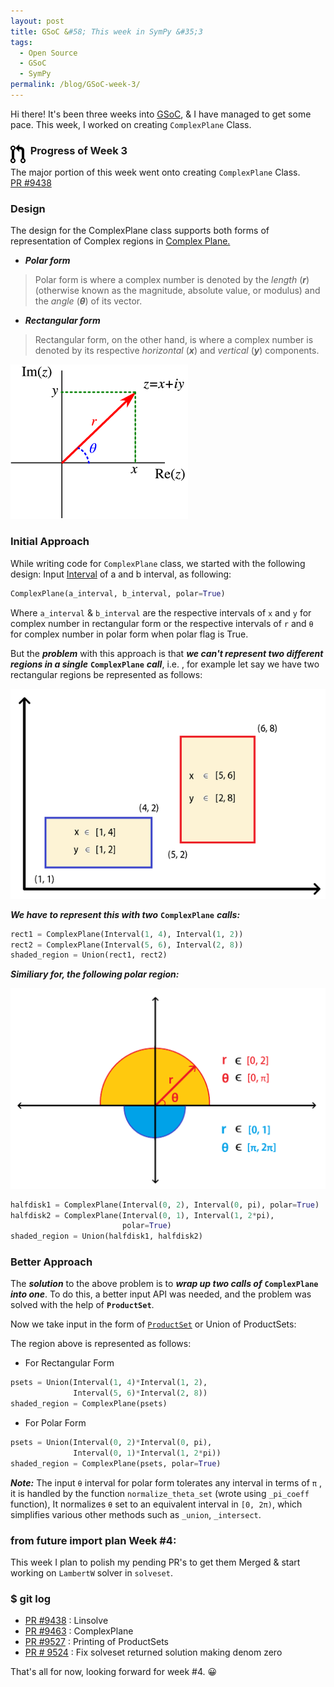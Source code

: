 ```yaml
---
layout: post
title: GSoC &#58; This week in SymPy &#35;3
tags:
  - Open Source
  - GSoC
  - SymPy
permalink: /blog/GSoC-week-3/
---
```


Hi there! It's been three weeks into [GSoC](https://en.wikipedia.org/wiki/Google_Summer_of_Code), & I have managed to get some pace.
This week, I worked on creating `ComplexPlane` Class.

### &nbsp; **Progress of Week 3** <img style="float: left" src="/assets/gsoc/pr.png"> 

The major portion of this week went onto creating `ComplexPlane` Class. </br>
[PR #9438](https://github.com/sympy/sympy/pull/9463)

### **Design**

The design for the ComplexPlane class supports both forms of representation of Complex regions in [Complex Plane.](https://en.wikipedia.org/wiki/Complex_plane)

* ***Polar form***

> Polar form is where a complex number is denoted by the *length* (***r***) (otherwise known as the magnitude, absolute value, or modulus) and the *angle* (***θ***) of its vector.

* ***Rectangular form***

>Rectangular form, on the other hand, is where a complex number is denoted by its respective *horizontal* (***x***) and *vertical* (***y***) components. 

<img src="/assets/gsoc/complex_repr.png">

### Initial Approach

While writing code for `ComplexPlane` class, we started with the following design: 
Input [Interval](https://en.wikipedia.org/wiki/Interval_(mathematics)) of a and b interval, as following:

```python
ComplexPlane(a_interval, b_interval, polar=True)
```
Where `a_interval` & `b_interval` are the respective intervals of `x` and `y` for complex number in rectangular form or the respective intervals of `r` and `θ` for complex number in polar form when polar flag is True.

But the ***problem*** with this approach is that ***we can't represent two different regions in a single*** **`ComplexPlane`** ***call***, i.e. , for example let say we have two rectangular regions be represented as follows:

<img src="/assets/gsoc/complex_rect.png">

***We have to represent this with two*** **`ComplexPlane`** ***calls:***


```python
rect1 = ComplexPlane(Interval(1, 4), Interval(1, 2))
rect2 = ComplexPlane(Interval(5, 6), Interval(2, 8))
shaded_region = Union(rect1, rect2)
```
***Similiary for, the following polar region:***

<img src="/assets/gsoc/complex_polar.png">

```python
halfdisk1 = ComplexPlane(Interval(0, 2), Interval(0, pi), polar=True)
halfdisk2 = ComplexPlane(Interval(0, 1), Interval(1, 2*pi),
                         polar=True)
shaded_region = Union(halfdisk1, halfdisk2)
```

### Better Approach
The ***solution*** to the above problem is to ***wrap up two calls of*** **`ComplexPlane`** ***into one***. To do this, a better input API was needed, and the problem was solved with the help of **`ProductSet`**.

Now we take input in the form of [`ProductSet`](http://mathworld.wolfram.com/ProductSet.html) or Union of ProductSets:

The region above is represented as follows:

* For Rectangular Form

```python
psets = Union(Interval(1, 4)*Interval(1, 2),
              Interval(5, 6)*Interval(2, 8))
shaded_region = ComplexPlane(psets)
```

* For Polar Form

```python
psets = Union(Interval(0, 2)*Interval(0, pi),
              Interval(0, 1)*Interval(1, 2*pi))
shaded_region = ComplexPlane(psets, polar=True)
```

***Note:***
The input `θ` interval for polar form tolerates any interval in terms of `π` , it is handled by the function `normalize_theta_set` (wrote using `_pi_coeff` function), It normalizes `θ` set to an equivalent interval in `[0, 2π)`, which simplifies various other methods such as `_union`, `_intersect`.

### **from __future__ import plan**  Week #4:
This week I plan to polish my pending PR's to get them Merged & start working on `LambertW` solver in `solveset`.

### **$ git log**

*  [PR #9438](https://github.com/sympy/sympy/pull/9438) : Linsolve
*  [PR #9463](https://github.com/sympy/sympy/pull/9463) : ComplexPlane
*  [PR #9527](https://github.com/sympy/sympy/pull/9527) : Printing of ProductSets
*  [PR # 9524](https://github.com/sympy/sympy/pull/9524) : Fix solveset returned solution making denom zero

That's all for now, looking forward for week #4. :grinning: